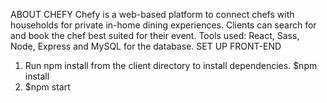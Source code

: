 ABOUT CHEFY
Chefy is a web-based platform to connect chefs with households for private in-home dining experiences. Clients can search for and book the chef best suited for their event. Tools used: React, Sass, Node, Express and MySQL for the database.
SET UP FRONT-END

1. Run npm install from the client directory to install dependencies.
   $npm install
2. $npm start
